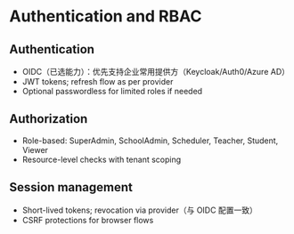 # Authentication and RBAC

## Authentication

- OIDC（已选能力）：优先支持企业常用提供方（Keycloak/Auth0/Azure AD）
- JWT tokens; refresh flow as per provider
- Optional passwordless for limited roles if needed

## Authorization

- Role-based: SuperAdmin, SchoolAdmin, Scheduler, Teacher, Student, Viewer
- Resource-level checks with tenant scoping

## Session management

- Short-lived tokens; revocation via provider（与 OIDC 配置一致）
- CSRF protections for browser flows
